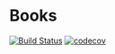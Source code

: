 # Books
 
[![Build Status](https://travis-ci.org/MambusLunde/books.svg?branch=main)](https://travis-ci.org/MambusLunde/books)
[![codecov](https://codecov.io/gh/MambusLunde/books/branch/main/graph/badge.svg)](https://codecov.io/gh/MambusLunde/books)
